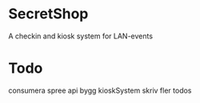 SecretShop
==========

A checkin and kiosk system for LAN-events

Todo
==========
consumera spree api
bygg kioskSystem
skriv fler todos
